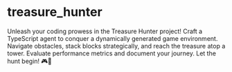 # treasure_hunter
Unleash your coding prowess in the Treasure Hunter project! Craft a TypeScript agent to conquer a dynamically generated game environment. Navigate obstacles, stack blocks strategically, and reach the treasure atop a tower. Evaluate performance metrics and document your journey. Let the hunt begin! 🎮💎

